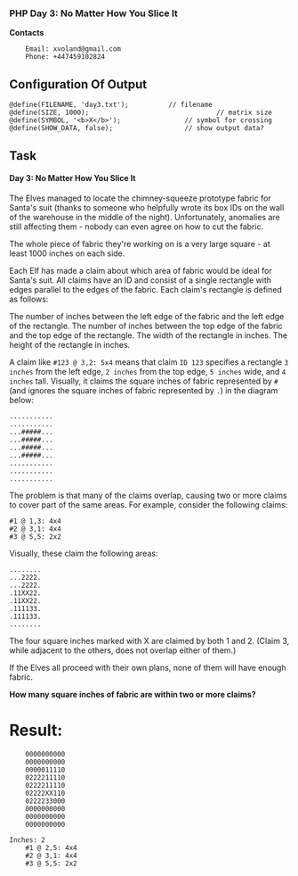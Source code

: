 ### PHP Day 3: No Matter How You Slice It

**Contacts**

```
	Email: xvoland@gmail.com
	Phone: +447459102824
```



## Configuration Of Output

```
@define(FILENAME, 'day3.txt');			// filename
@define(SIZE, 1000);								// matrix size
@define(SYMBOL, '<b>X</b>');				// symbol for crossing
@define(SHOW_DATA, false);					// show output data?
```



## Task
#### Day 3: No Matter How You Slice It

The Elves managed to locate the chimney-squeeze prototype fabric for Santa's suit (thanks to someone who helpfully wrote its box IDs on the wall of the warehouse in the middle of the night). Unfortunately, anomalies are still affecting them - nobody can even agree on how to cut the fabric.
	
The whole piece of fabric they're working on is a very large square - at least 1000 inches on each side.
	
Each Elf has made a claim about which area of fabric would be ideal for Santa's suit. All claims have an ID and consist of a single rectangle with edges parallel to the edges of the fabric. Each claim's rectangle is defined as follows:
	
The number of inches between the left edge of the fabric and the left edge of the rectangle.
The number of inches between the top edge of the fabric and the top edge of the rectangle.
The width of the rectangle in inches.
The height of the rectangle in inches.

A claim like `#123 @ 3,2: 5x4` means that claim `ID 123` specifies a rectangle `3 inches` from the left edge, `2 inches` from the top edge, `5 inches` wide, and `4 inches` tall. Visually, it claims the square inches of fabric represented by `#` (and ignores the square inches of fabric represented by `.`) in the diagram below:
	

	...........
	...........
	...#####...
	...#####...
	...#####...
	...#####...
	...........
	...........
	...........


The problem is that many of the claims overlap, causing two or more claims to cover part of the same areas. For example, consider the following claims:
	

	#1 @ 1,3: 4x4
	#2 @ 3,1: 4x4
	#3 @ 5,5: 2x2


Visually, these claim the following areas:
	
	........
	...2222.
	...2222.
	.11XX22.
	.11XX22.
	.111133.
	.111133.
	........


The four square inches marked with X are claimed by both 1 and 2. (Claim 3, while adjacent to the others, does not overlap either of them.)


If the Elves all proceed with their own plans, none of them will have enough fabric.

**How many square inches of fabric are within two or more claims?**





# Result:

```
	0000000000
	0000000000
	0000011110
	0222211110
	0222211110
	02222XX110
	0222233000
	0000000000
	0000000000
	0000000000

Inches: 2
	#1 @ 2,5: 4x4
	#2 @ 3,1: 4x4
	#3 @ 5,5: 2x2
```


